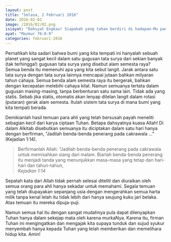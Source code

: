 ```yaml
---
layout: post
title: "Selasa, 2 Februari 2016"
date: 2016-02-02
image: /2016/02/02.png
isiayat: "Dahsyat Engkau! Siapakah yang tahan berdiri di hadapan-Mu pada saat Engkau murka? Dari langit Engkau memperdengarkan keputusan-Mu; bumi takut dan tertegun"
ayat: "Mazmur 76:8-9"
categories: februari-2016
---
```


Pernahkah kita sadari bahwa bumi yang kita tempati ini hanyalah sebuah planet yang sangat kecil dalam satu gugusan tata surya dari sekian banyak (tak terhingga!) gugusan tata surya yang disebut alam semesta raya? Semua benda itu memenuhi apa yang kita sebut langit. Jarak antara satu tata surya dengan tata surya lainnya mencapai jutaan bahkan milyaran tahun cahaya. Semua benda alam semesta raya itu bergerak, bahkan dengan kecepatan melebihi cahaya kilat. Namun semuanya tertata dalam gugusan masing-masing, tanpa berbenturan satu sama lain. Tidak ada yang statis. Sebab jika statis, otomatis akan lenyap ditelan langit dalam rotasi (putaran) gerak alam semesta. Itulah sistem tata surya di mana bumi yang kita tempati berada.

Demikianlah hasil temuan para ahli yang telah bersusah payah meneliti sebagian kecil dari karya ciptaan Tuhan. Betapa dahsyatnya kuasa Allah! Di dalam Alkitab disebutkan semuanya itu diciptakan dalam satu hari hanya dengan berfirman, "Jadilah benda-benda penerang pada cakrawala ..." (Kejadian 1:14).

<blockquote>Berfirmanlah Allah: "Jadilah benda-benda penerang pada cakrawala untuk memisahkan siang dari malam. Biarlah benda-benda penerang itu menjadi tanda yang menunjukkan masa-masa yang tetap dan hari-hari dan tahun-tahun,
<br /><cite>Kejadian 1:14</cite></blockquote>

Sepatah kata dari Allah tidak pernah selesai diteliti dan diuraikan oleh semua orang para ahli hanya sekadar untuk memahami. Segala temuan yang telah diupayakan sepanjang usia dengan mengerahkan semua harta milik tanpa kenal lelah itu tidak lebih dari hanya seujung kuku jari belaka. Atas temuan itu mereka dipuja-puji.

Namun semua hal itu dengan sangat mudahnya pula dapat dilenyapkan Tuhan hanya dalam sekejap mata oleh karena murkaNya. Karena itu, firman Tuhan ini mengingatkan dan mengajak kita supaya tunduk dan sujud syukur menyembah hanya kepada Tuhan yang telah memberikan dan memelihara hidup kita. Amin!